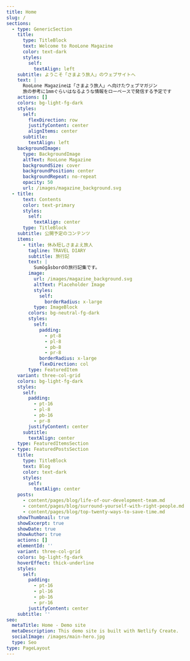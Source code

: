 ```yaml
---
title: Home
slug: /
sections:
  - type: GenericSection
    title:
      type: TitleBlock
      text: Welcome to RooLone Magazine
      color: text-dark
      styles:
        self:
          textAlign: left
    subtitle: ようこそ「さまよう旅人」のウェブサイトへ
    text: |
      RooLone Magazineは「さまよう旅人」へ向けたウェブマガジン  
      旅の参考に1mmぐらいはなるような情報をローペースで発信する予定です
    actions: []
    colors: bg-light-fg-dark
    styles:
      self:
        flexDirection: row
        justifyContent: center
        alignItems: center
      subtitle:
        textAlign: left
    backgroundImage:
      type: BackgroundImage
      altText: RooLone Magazine
      backgroundSize: cover
      backgroundPosition: center
      backgroundRepeat: no-repeat
      opacity: 50
      url: /images/magazine_background.svg
  - title:
      text: Contents
      color: text-primary
      styles:
        self:
          textAlign: center
      type: TitleBlock
    subtitle: 公開予定のコンテンツ
    items:
      - title: 休み短しさまよえ旅人
        tagline: TRAVEL DIARY
        subtitle: 旅行記
        text: |
          Sumögåsbordの旅行記集です。
        image:
          url: /images/magazine_background.svg
          altText: Placeholder Image
          styles:
            self:
              borderRadius: x-large
          type: ImageBlock
        colors: bg-neutral-fg-dark
        styles:
          self:
            padding:
              - pt-8
              - pl-8
              - pb-8
              - pr-8
            borderRadius: x-large
            flexDirection: col
        type: FeaturedItem
    variant: three-col-grid
    colors: bg-light-fg-dark
    styles:
      self:
        padding:
          - pt-16
          - pl-8
          - pb-16
          - pr-8
        justifyContent: center
      subtitle:
        textAlign: center
    type: FeaturedItemsSection
  - type: FeaturedPostsSection
    title:
      type: TitleBlock
      text: Blog
      color: text-dark
      styles:
        self:
          textAlign: center
    posts:
      - content/pages/blog/life-of-our-development-team.md
      - content/pages/blog/surround-yourself-with-right-people.md
      - content/pages/blog/top-twenty-ways-to-save-time.md
    showThumbnail: true
    showExcerpt: true
    showDate: true
    showAuthor: true
    actions: []
    elementId: ''
    variant: three-col-grid
    colors: bg-light-fg-dark
    hoverEffect: thick-underline
    styles:
      self:
        padding:
          - pt-16
          - pl-16
          - pb-16
          - pr-16
        justifyContent: center
    subtitle: ''
seo:
  metaTitle: Home - Demo site
  metaDescription: This demo site is built with Netlify Create.
  socialImage: /images/main-hero.jpg
  type: Seo
type: PageLayout
---
```


